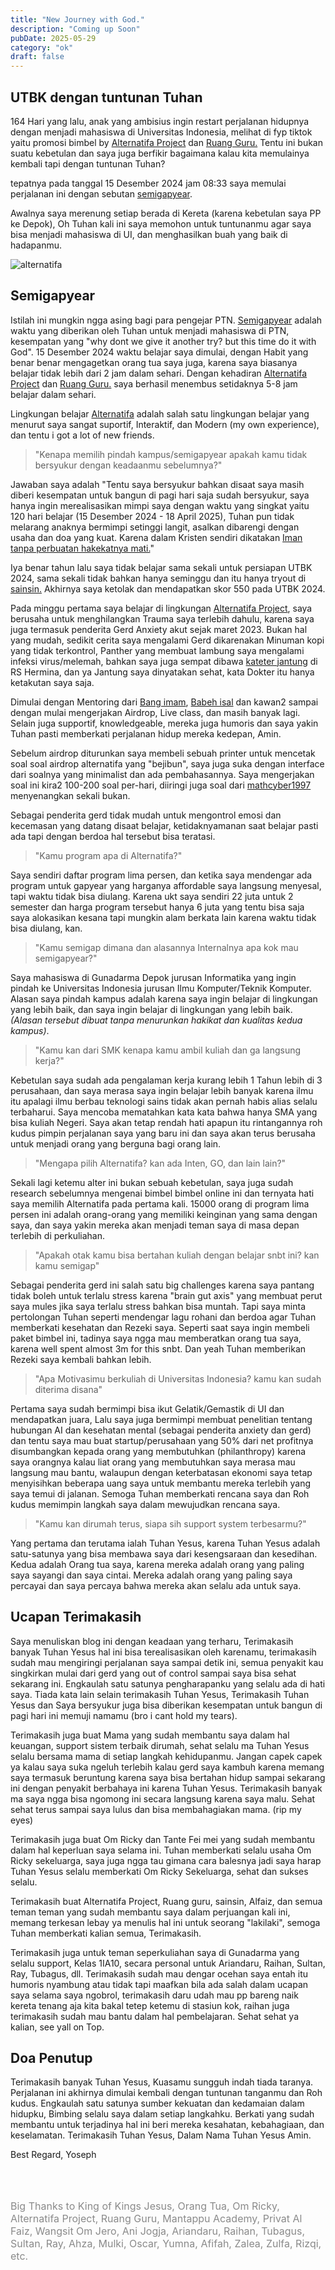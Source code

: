 ```yaml
---
title: "New Journey with God."
description: "Coming up Soon"
pubDate: 2025-05-29
category: "ok"
draft: false
---
```


## UTBK dengan tuntunan Tuhan
164 Hari yang lalu, anak yang ambisius ingin restart perjalanan hidupnya dengan menjadi mahasiswa di Universitas Indonesia, melihat di fyp tiktok yaitu promosi bimbel by <a href="https://alternatifa.com/">Alternatifa Project</a> dan <a href="https://www.ruangguru.com/">Ruang Guru.</a> Tentu ini bukan suatu kebetulan dan saya juga berfikir bagaimana kalau kita memulainya kembali tapi dengan tuntunan Tuhan?

tepatnya pada tanggal 15 Desember 2024 jam 08:33 saya memulai perjalanan ini dengan sebutan <a href="https://www.google.com/search?q=semigapyear+adalah&oq=semigapyear+adalah&gs_lcrp=EgZjaHJvbWUqBwgAEAAYgAQyBwgAEAAYgAQyCAgBEAAYFhgeMggIAhAAGBYYHjIKCAMQABgKGBYYHjIKCAQQABgKGBYYHjIKCAUQABiABBiiBDIKCAYQABiABBiiBNIBCDIwMzRqMGo3qAIAsAIA&sourceid=chrome&ie=UTF-8">semigapyear</a>.

Awalnya saya merenung setiap berada di Kereta (karena kebetulan saya PP ke Depok), Oh Tuhan kali ini saya memohon untuk tuntunanmu agar saya bisa menjadi mahasiswa di UI, dan menghasilkan buah yang baik di hadapanmu.

![alternatifa](/GedungbaruFasilkom.jpg)

## Semigapyear
Istilah ini mungkin ngga asing bagi para pengejar PTN. <a href="https://www.google.com/search?q=semigapyear+adalah&oq=semigapyear+adalah&gs_lcrp=EgZjaHJvbWUqBwgAEAAYgAQyBwgAEAAYgAQyCAgBEAAYFhgeMggIAhAAGBYYHjIKCAMQABgKGBYYHjIKCAQQABgKGBYYHjIKCAUQABiABBiiBDIKCAYQABiABBiiBNIBCDIwMzRqMGo3qAIAsAIA&sourceid=chrome&ie=UTF-8">Semigapyear</a> adalah waktu yang diberikan oleh Tuhan untuk menjadi mahasiswa di PTN, kesempatan yang "why dont we give it another try? but this time do it with God". 15 Desember 2024 waktu belajar saya dimulai, dengan Habit yang benar benar mengagetkan orang tua saya juga, karena saya biasanya belajar tidak lebih dari 2 jam dalam sehari. Dengan kehadiran <a href="https://alternatifa.com/">Alternatifa Project</a> dan <a href="https://www.ruangguru.com/">Ruang Guru.</a> saya berhasil menembus setidaknya 5-8 jam belajar dalam sehari.

Lingkungan belajar <a href="https://alternatifa.com/">Alternatifa</a> adalah salah satu lingkungan belajar yang menurut saya sangat suportif, Interaktif, dan Modern (my own experience), dan tentu i got a lot of new friends.

> "Kenapa memilih pindah kampus/semigapyear apakah kamu tidak bersyukur dengan keadaanmu sebelumnya?"

Jawaban saya adalah "Tentu saya bersyukur bahkan disaat saya masih diberi kesempatan untuk bangun di pagi hari saja sudah bersyukur, saya hanya ingin merealisasikan mimpi saya dengan waktu yang singkat yaitu 120 hari belajar (15 Desember 2024 - 18 April 2025), Tuhan pun tidak melarang anaknya bermimpi setinggi langit, asalkan dibarengi dengan usaha dan doa yang kuat. Karena dalam Kristen sendiri dikatakan <a href="https://alkitab.sabda.org/verse.php?book=yak&chapter=2&verse=17">Iman tanpa perbuatan hakekatnya mati.</a>"

Iya benar tahun lalu saya tidak belajar sama sekali untuk persiapan UTBK 2024, sama sekali tidak bahkan hanya seminggu dan itu hanya tryout di <a href="https://www.sainsin.com/dashboard">sainsin.</a> Akhirnya saya ketolak dan mendapatkan skor 550 pada UTBK 2024. 

Pada minggu pertama saya belajar di lingkungan <a href="https://alternatifa.com/">Alternatifa Project</a>, saya berusaha untuk menghilangkan Trauma saya terlebih dahulu, karena saya juga termasuk penderita Gerd Anxiety akut sejak maret 2023. Bukan hal yang mudah, sedikit cerita saya mengalami Gerd dikarenakan Minuman kopi yang tidak terkontrol, Panther yang membuat lambung saya mengalami infeksi virus/melemah, bahkan saya juga sempat dibawa <a href="https://www.google.com/search?sca_esv=526b12f34a0891cb&sxsrf=AE3TifNhJyvVs4gZ235lvCNzyAP8fsTIhQ:1748313169095&q=kateterisasi+jantung&sa=X&ved=2ahUKEwjvvJmLzsKNAxVIxzgGHQ4dFC4Q7xYoAHoECAcQAQ&biw=1280&bih=632&dpr=1.5">kateter jantung</a> di RS Hermina, dan ya Jantung saya dinyatakan sehat, kata Dokter itu hanya ketakutan saya saja.

Dimulai dengan Mentoring dari <a href="https://www.instagram.com/imammlnnn/">Bang imam</a>, <a href="https://www.instagram.com/babehhhisal_/">Babeh isal</a> dan kawan2 sampai dengan mulai mengerjakan Airdrop, Live class, dan masih banyak lagi. Selain juga supportif, knowledgeable, mereka juga humoris dan saya yakin Tuhan pasti memberkati perjalanan hidup mereka kedepan, Amin.

Sebelum airdrop diturunkan saya membeli sebuah printer untuk mencetak soal soal airdrop alternatifa yang "bejibun", saya juga suka dengan interface dari soalnya yang minimalist dan ada pembahasannya. Saya mengerjakan soal ini kira2 100-200 soal per-hari, diiringi juga soal dari <a href="https://mathcyber1997.com/">mathcyber1997</a> menyenangkan sekali bukan.

Sebagai penderita gerd tidak mudah untuk mengontrol emosi dan kecemasan yang datang disaat belajar, ketidaknyamanan saat belajar pasti ada tapi dengan berdoa hal tersebut bisa teratasi.

> "Kamu program apa di Alternatifa?"

Saya sendiri daftar program lima persen, dan ketika saya mendengar ada program untuk gapyear yang harganya affordable saya langsung menyesal, tapi waktu tidak bisa diulang. Karena ukt saya sendiri 22 juta untuk 2 semester dan harga program tersebut hanya 6 juta yang tentu bisa saja saya alokasikan kesana tapi mungkin alam berkata lain karena waktu tidak bisa diulang, kan.

> "Kamu semigap dimana dan alasannya Internalnya apa kok mau semigapyear?"

Saya mahasiswa di Gunadarma Depok jurusan Informatika yang ingin pindah ke Universitas Indonesia jurusan Ilmu Komputer/Teknik Komputer. Alasan saya pindah kampus adalah karena saya ingin belajar di lingkungan yang lebih baik, dan saya ingin belajar di lingkungan yang lebih baik. _(Alasan tersebut dibuat tanpa menurunkan hakikat dan kualitas kedua kampus)_.

> "Kamu kan dari SMK kenapa kamu ambil kuliah dan ga langsung kerja?"

Kebetulan saya sudah ada pengalaman kerja kurang lebih 1 Tahun lebih di 3 perusahaan, dan saya merasa saya ingin belajar lebih banyak karena ilmu itu apalagi ilmu berbau teknologi sains tidak akan pernah habis alias selalu terbaharui. Saya mencoba mematahkan kata kata bahwa hanya SMA yang bisa kuliah Negeri. Saya akan tetap rendah hati apapun itu rintangannya roh kudus pimpin perjalanan saya yang baru ini dan saya akan terus berusaha untuk menjadi orang yang berguna bagi orang lain.

> "Mengapa pilih Alternatifa? kan ada Inten, GO, dan lain lain?"

Sekali lagi ketemu alter ini bukan sebuah kebetulan, saya juga sudah research sebelumnya mengenai bimbel bimbel online ini dan ternyata hati saya memilih Alternatifa pada pertama kali. 15000 orang di program lima persen ini adalah orang-orang yang memiliki keinginan yang sama dengan saya, dan saya yakin mereka akan menjadi teman saya di masa depan terlebih di perkuliahan.

> "Apakah otak kamu bisa bertahan kuliah dengan belajar snbt ini? kan kamu semigap"

Sebagai penderita gerd ini salah satu big challenges karena saya pantang tidak boleh untuk terlalu stress karena "brain gut axis" yang membuat perut saya mules jika saya terlalu stress bahkan bisa muntah. Tapi saya minta pertolongan Tuhan seperti mendengar lagu rohani dan berdoa agar Tuhan memberkati kesehatan dan Rezeki saya. Seperti saat saya ingin membeli paket bimbel ini, tadinya saya ngga mau memberatkan orang tua saya, karena well spent almost 3m for this snbt. Dan yeah Tuhan memberikan Rezeki saya kembali bahkan lebih.

> "Apa Motivasimu berkuliah di Universitas Indonesia? kamu kan sudah diterima disana"

Pertama saya sudah bermimpi bisa ikut Gelatik/Gemastik di UI dan mendapatkan juara, Lalu saya juga bermimpi membuat penelitian tentang hubungan AI dan kesehatan mental (sebagai penderita anxiety dan gerd) dan tentu saya mau buat startup/perusahaan yang 50% dari net profitnya disumbangkan kepada orang yang membutuhkan (philanthropy) karena saya orangnya kalau liat orang yang membutuhkan saya merasa mau langsung mau bantu, walaupun dengan keterbatasan ekonomi saya tetap menyisihkan beberapa uang saya untuk membantu mereka terlebih yang saya temui di jalanan. Semoga Tuhan memberkati rencana saya dan Roh kudus memimpin langkah saya dalam mewujudkan rencana saya.

> "Kamu kan dirumah terus, siapa sih support system terbesarmu?"

Yang pertama dan terutama ialah Tuhan Yesus, karena Tuhan Yesus adalah satu-satunya yang bisa membawa saya dari kesengsaraan dan kesedihan. Kedua adalah Orang tua saya, karena mereka adalah orang yang paling saya sayangi dan saya cintai. Mereka adalah orang yang paling saya percayai dan saya percaya bahwa mereka akan selalu ada untuk saya. 

## Ucapan Terimakasih

Saya menuliskan blog ini dengan keadaan yang terharu, Terimakasih banyak Tuhan Yesus hal ini bisa terealisasikan oleh karenamu, terimakasih sudah mau mengiringi perjalanan saya sampai detik ini, semua penyakit kau singkirkan mulai dari gerd yang out of control sampai saya bisa sehat sekarang ini. Engkaulah satu satunya pengharapanku yang selalu ada di hati saya. Tiada kata lain selain terimakasih Tuhan Yesus, Terimakasih Tuhan Yesus dan Saya bersyukur juga bisa diberikan kesempatan untuk bangun di pagi hari ini memuji namamu (bro i cant hold my tears). 

Terimakasih juga buat Mama yang sudah membantu saya dalam hal keuangan, support sistem terbaik dirumah, sehat selalu ma Tuhan Yesus selalu bersama mama di setiap langkah kehidupanmu. Jangan capek capek ya kalau saya suka ngeluh terlebih kalau gerd saya kambuh karena memang saya termasuk beruntung karena saya bisa bertahan hidup sampai sekarang ini dengan penyakit berbahaya ini karena Tuhan Yesus. Terimakasih banyak ma saya ngga bisa ngomong ini secara langsung karena saya malu. Sehat sehat terus sampai saya lulus dan bisa membahagiakan mama. (rip my eyes)

Terimakasih juga buat Om Ricky dan Tante Fei mei yang sudah membantu dalam hal keperluan saya selama ini. Tuhan memberkati selalu usaha Om Ricky sekeluarga, saya juga ngga tau gimana cara balesnya jadi saya harap Tuhan Yesus selalu memberkati Om Ricky Sekeluarga, sehat dan sukses selalu.

Terimakasih buat Alternatifa Project, Ruang guru, sainsin, Alfaiz, dan semua teman teman yang sudah membantu saya dalam perjuangan kali ini, memang terkesan lebay ya menulis hal ini untuk seorang "lakilaki", semoga Tuhan memberkati kalian semua, Terimakasih.

Terimakasih juga untuk teman seperkuliahan saya di Gunadarma yang selalu support, Kelas 1IA10, secara personal untuk Ariandaru, Raihan, Sultan, Ray, Tubagus, dll. Terimakasih sudah mau dengar ocehan saya entah itu humoris nyambung atau tidak tapi maafkan bila ada salah dalam ucapan saya selama saya ngobrol, terimakasih daru udah mau pp bareng naik kereta tenang aja kita bakal tetep ketemu di stasiun kok, raihan juga terimakasih sudah mau bantu dalam hal pembelajaran. Sehat sehat ya kalian, see yall on Top.

## Doa Penutup

Terimakasih banyak Tuhan Yesus, Kuasamu sungguh indah tiada taranya. Perjalanan ini akhirnya dimulai kembali dengan tuntunan tanganmu dan Roh kudus. Engkaulah satu satunya sumber kekuatan dan kedamaian dalam hidupku, Bimbing selalu saya dalam setiap langkahku. Berkati yang sudah membantu untuk terjadinya hal ini beri mereka kesahatan, kebahagiaan, dan keselamatan. Terimakasih Tuhan Yesus, Dalam Nama Tuhan Yesus Amin.

Best Regard, Yoseph

<br>
<br>    
<p class="sync2">Big Thanks to King of Kings Jesus, Orang Tua, Om Ricky, Alternatifa Project, Ruang Guru, Mantappu Academy, Privat Al Faiz, Wangsit Om Jero, Ani Jogja, Ariandaru, Raihan, Tubagus, Sultan, Ray, Ahza, Mulki, Oscar, Yumna, Afifah, Zalea, Zulfa, Rizqi, etc.</p>


<br><br><br>

<style>
    .sync {
        opacity: 0.5;
    }

    .sync2 {
        opacity: 0.5;
        font-size: 16px;
    }
</style>